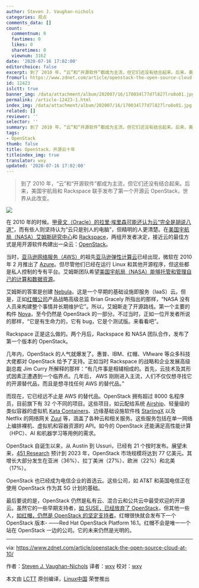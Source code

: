```yaml
---
author: Steven J. Vaughan-nichols
categories: 观点
comments_data: []
count:
  commentnum: 0
  favtimes: 0
  likes: 0
  sharetimes: 0
  viewnum: 3162
date: '2020-07-16 17:02:00'
editorchoice: false
excerpt: 到了 2010 年，“云”和“开源软件”都成为主流，但它们还没有结合起来。后来，美国宇航局和 Rackspace 联手发布了第一个开源云 OpenStack，世界从此改变。
fromurl: https://www.zdnet.com/article/openstack-the-open-source-cloud-at-10/
id: 12423
islctt: true
banner_img: /data/attachment/album/202007/16/170034l77d7l827lro8o01.jpg
permalink: /article-12423-1.html
index_img: /data/attachment/album/202007/16/170034l77d7l827lro8o01.jpg.thumb.jpg
related: []
reviewer: ''
selector: ''
summary: 到了 2010 年，“云”和“开源软件”都成为主流，但它们还没有结合起来。后来，美国宇航局和 Rackspace 联手发布了第一个开源云 OpenStack，世界从此改变。
tags:
- OpenStack
thumb: false
title: OpenStack，开源云十年
titleindex_img: true
translator: wxy
updated: '2020-07-16 17:02:00'
---
```



> 
> 到了 2010 年，“云”和“开源软件”都成为主流，但它们还没有结合起来。后来，美国宇航局和 Rackspace 联手发布了第一个开源云 OpenStack，世界从此改变。
> 
> 
> 


![](/data/attachment/album/202007/16/170034l77d7l827lro8o01.jpg)


在 2010 年的时候。[甲骨文（Oracle）的拉里·埃里森可能还认为云“完全是胡说八道”](https://www.cnet.com/news/oracles-ellison-nails-cloud-computing/)，而有些人则坚持认为“云只是别人的电脑”，但精明的人更清楚。在[美国宇航局（NASA）艾姆斯研究中心](https://www.nasa.gov/ames)和 [Rackspace](https://www.rackspace.com/)，两组开发者决定，接近云的最佳方式是用开源软件构建出一朵云：[OpenStack](https://www.openstack.org/)。


当时，[亚马逊网络服务（AWS）](https://aws.amazon.com/)的祖先[亚马逊弹性计算云](https://aws.amazon.com/ec2/)已经出现，微软在 2010 年 2 月推出了 [Azure](https://azure.microsoft.com/en-us/)。但尽管他们已经在运行 Linux 和其他开源程序，但这些都是私人控制的专有平台。艾姆斯团队希望[美国宇航局（NASA）能够托管和管理自己的计算和数据资源](https://www.nasa.gov/directorates/spacetech/spinoff/in-cloud-computing-open-source-becomes-big-business)。


艾姆斯的答案是创建 [Nebula](https://www.nasa.gov/open/nebula.html)，这是一个早期的基础设施即服务（IaaS）云。但是，正如[红帽公司](https://www.redhat.com/en)产品战略高级总监 Brian Gracely 所指出的那样，“NASA 没有人员来构建整个事情并长期维护它”。所以，艾姆斯走了开源路线。第一个主要的构件 [Nova](https://docs.openstack.org/nova/latest/#:~:text=Nova%20is%20the%20OpenStack%20project,limited%20support%20for%20system%20containers.&text=Keystone%3A%20This%20provides%20identity%20and%20authentication%20for%20all%20OpenStack%20services.)，至今仍然是 OpenStack 的一部分。不过当时，正如一位开发者所说的那样，“它是有生命力的，它有 bug，它是个测试版。来看看吧”。


Rackspace 正是这么做的。两个月后，Rackspace 和 NASA 团队合作，发布了第一个版本的 OpenStack。


几年内，OpenStack 的人气就爆发了。惠普、IBM、红帽、VMware 等众多科技大佬都对 OpenStack 给予了支持。正如当时 Rackspace 的战略和企业发展高级副总裁 Jim Curry 所解释的那样：“有几件事是相辅相成的。首先，云技术及其形式因素正遭遇到一个临界点。几年后， AWS 刚刚进入主流，人们不仅仅想寻找它的开源替代品，而且是想寻找任何 AWS 的替代品。”


而现在，它已经远不止是 AWS 的替代品。OpenStack 拥有超过 8000 名程序员，目前旗下有 32 个不同的项目。这些项目，如云配给系统 [Airship](https://wiki.openstack.org/wiki/Airship)、轻量级的类似容器的虚拟机 [Kata Containers](https://katacontainers.io/)、边缘基础设施软件栈 [StarlingX](https://www.starlingx.io/) 以及 Netflix 的网络网关 [Zuul](https://github.com/Netflix/zuul) 等，涵盖了各种云和相关服务。这些服务包括在单一网络上编排裸机、虚拟机和容器资源的 API。如今的 OpenStack 还能满足高性能计算（HPC）、AI 和机器学习等用例的需求。


OpenStack 自诞生以来，从 Austin 到 Ussuri，已经有 21 个按时发布。展望未来，[451 Research](https://451research.com/) 预计到 2023 年，OpenStack 市场规模将达到 77 亿美元。其增长大部分发生在亚洲（36%）、拉丁美洲（27%）、欧洲（22%）和北美（17%）。


OpenStack 也已经成为电信企业的首选云。这些公司，如 AT&T 和英国电信正在使用 OpenStack 作为其 5G 计划的基础。


最后要说的是，OpenStack 仍然是私有云、混合云和公共云中最受欢迎的开源云。虽然它的一些早期支持者，[如 SUSE，已经放弃了 OpenStack](https://www.zdnet.com/article/suse-drops-openstacks/)，但其他一些人，[如红帽，仍然是 OpenStack 的坚定支持者](https://www.redhat.com/en/blog/openstack-10-red-hats-take-decade-customer-defined-clouds-and-update-red-hat-openstack-platform)。红帽很快就会发布下一个 OpenStack 版本- ——Red Hat OpenStack Platform 16.1。红帽不会是唯一一个站在 OpenStack 一边的公司。它的未来仍然是光明的。




---


via: <https://www.zdnet.com/article/openstack-the-open-source-cloud-at-10/> 


作者：[Steven J. Vaughan-Nichols](https://www.zdnet.com/meet-the-team/us/steven-j-vaughan-nichols/) 译者：[wxy](https://github.com/wxy) 校对：[wxy](https://github.com/wxy)


本文由 [LCTT](https://github.com/LCTT/TranslateProject) 原创编译，[Linux中国](/article-12418-1.html) 荣誉推出